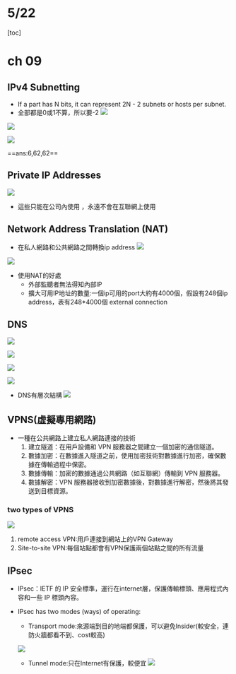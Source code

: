 # 5/22
[toc]
# ch 09
## IPv4 Subnetting
- If a part has N bits, it can represent 2N - 2 subnets or hosts per subnet.
- 全部都是0或1不算，所以要-2
![](https://s3-ap-northeast-1.amazonaws.com/g0v-hackmd-images/uploads/upload_29c1dbc36ee14be081e3765a59b74bf5.png)

![](https://s3-ap-northeast-1.amazonaws.com/g0v-hackmd-images/uploads/upload_1093de98d4feea55f8f84b43bfa3550d.png)

![](https://s3-ap-northeast-1.amazonaws.com/g0v-hackmd-images/uploads/upload_622401521d7abed0e66f3bf969f942d7.png)

==ans:6,62,62==

## Private IP Addresses
![](https://s3-ap-northeast-1.amazonaws.com/g0v-hackmd-images/uploads/upload_50ffcbd3e8942cd050cde6476f8744b7.png)

- 這些只能在公司內使用 ，永遠不會在互聯網上使用

## Network Address Translation (NAT)
- 在私人網路和公共網路之間轉換ip address
![](https://s3-ap-northeast-1.amazonaws.com/g0v-hackmd-images/uploads/upload_9b1e3fbbe8e7bb7ce1d9fca52b4c2f9e.png)

![](https://s3-ap-northeast-1.amazonaws.com/g0v-hackmd-images/uploads/upload_dd8367551376b07cd903db7944f7539c.png)

- 使用NAT的好處
    - 外部監聽者無法得知內部IP
    - 擴大可用IP地址的數量:一個ip可用的port大約有4000個，假設有248個ip address，表有248*4000個 external connection

## DNS

![](https://s3-ap-northeast-1.amazonaws.com/g0v-hackmd-images/uploads/upload_b41cf56e07cb4af8a3b00f9934de5b89.png)

![](https://s3-ap-northeast-1.amazonaws.com/g0v-hackmd-images/uploads/upload_33c165a7a03f583bc118c7286e891a21.png)

![](https://s3-ap-northeast-1.amazonaws.com/g0v-hackmd-images/uploads/upload_1b4912daacbc28829fe7d08dab35b2ac.png)

![](https://s3-ap-northeast-1.amazonaws.com/g0v-hackmd-images/uploads/upload_ea9d4f0f1f3bfaa42c9fad58e1ed2e42.png)

- DNS有層次結構
![](https://s3-ap-northeast-1.amazonaws.com/g0v-hackmd-images/uploads/upload_0ac6d5e14e55b783e6e06e3212b8a876.png)

## VPNS(虛擬專用網路)
- 一種在公共網路上建立私人網路連接的技術
    1. 建立隧道：在用戶設備和 VPN 服務器之間建立一個加密的通信隧道。
    2. 數據加密：在數據進入隧道之前，使用加密技術對數據進行加密，確保數據在傳輸過程中保密。
    3. 數據傳輸：加密的數據通過公共網路（如互聯網）傳輸到 VPN 服務器。
    4. 數據解密：VPN 服務器接收到加密數據後，對數據進行解密，然後將其發送到目標資源。
### two types of VPNS
![](https://s3-ap-northeast-1.amazonaws.com/g0v-hackmd-images/uploads/upload_38588593bb6cdaa34f3c0ef251a9b99c.png)
1. remote access VPN:用戶連接到網站上的VPN Gateway
2. Site-to-site VPN:每個站點都會有VPN保護兩個站點之間的所有流量
## IPsec
- IPsec：IETF 的 IP 安全標準，運行在internet層，保護傳輸標頭、應用程式內容和一些 IP 標頭內容。
- IPsec has two modes (ways) of operating:
    - Transport mode:來源端到目的地端都保護，可以避免Insider(較安全，連防火牆都看不到、cost較高)

    ![](https://s3-ap-northeast-1.amazonaws.com/g0v-hackmd-images/uploads/upload_144ef94b3610c0515aa3c68450d58d55.png)

    - Tunnel mode:只在Internet有保護，較便宜
    ![](https://s3-ap-northeast-1.amazonaws.com/g0v-hackmd-images/uploads/upload_ae9b70dc49fdff8e802d0540d4948d4f.png)


